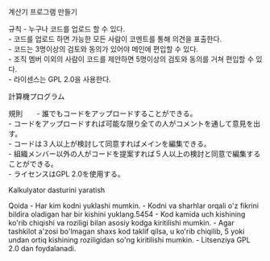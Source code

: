 계산기 프로그램 만들기  
  
규칙 - 누구나 코드를 업로드 할 수 있다.  
     - 코드를 업로드 하면 가능한 모든 사람이 코멘트를 통해 의견을 표출한다.  
     - 코드는 3명이상의 검토와 동의가 있어야 메인에 편입할 수 있다.  
     - 조직 멤버 이외의 사람이 코드를 제안하면 5명이상의 검토와 동의를 거쳐 편입할 수 있다.  
     - 라이센스는 GPL 2.0을 사용한다.
  
    
計算機プログラム  
  
規則　　- 誰でもコードをアップロードすることができる。  
     - コードをアップロードすれば可能な限り全ての人がコメントを通して意見を出す。  
     - コードは３人以上が検討して同意すればメインを編集できる。  
     - 組織メンバー以外の人がコードを提案すれば５人以上の検討と同意で編集することができる。  
     - ライセンスはGPL 2.0を使用する。


Kalkulyator dasturini yaratish
  
Qoida - Har kim kodni yuklashi mumkin.
      - Kodni va sharhlar orqali o'z fikrini bildira oladigan har bir kishini yuklang.5454
      - Kod kamida uch kishining ko'rib chiqishi va roziligi bilan asosiy kodga kiritilishi mumkin.
      - Agar tashkilot a'zosi bo'lmagan shaxs kod taklif qilsa, u ko'rib chiqilib, 5 yoki undan ortiq kishining roziligidan so'ng kiritilishi mumkin.
      - Litsenziya GPL 2.0 dan foydalanadi.

